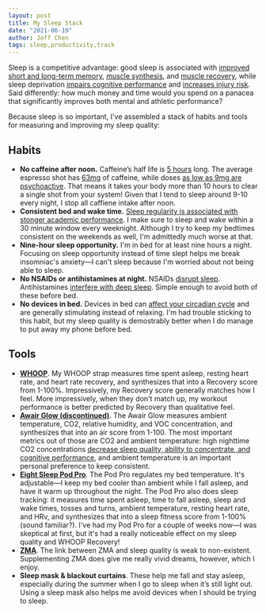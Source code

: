 ```yaml
---
layout: post
title: My Sleep Stack
date: "2021-06-19"
author: Jeff Chen
tags: sleep,productivity,track
---
```


Sleep is a competitive advantage: good sleep is associated with [improved short and long-term memory](https://www.ncbi.nlm.nih.gov/pmc/articles/PMC3768102/), [muscle synthesis](https://pubmed.ncbi.nlm.nih.gov/8627466), and [muscle recovery](https://www.ncbi.nlm.nih.gov/pmc/articles/PMC4689288/), while sleep deprivation [impairs cognitive performance](https://www.ncbi.nlm.nih.gov/pmc/articles/PMC2656292/) and [increases injury risk](https://pubmed.ncbi.nlm.nih.gov/25028798/). Said differently: how much money and time would you spend on a panacea that significantly improves both mental and athletic performance?

Because sleep is so important, I've assembled a stack of habits and tools for measuring and improving my sleep quality:

## Habits

- **No caffeine after noon.** Caffeine’s half life is [5 hours](https://www.ncbi.nlm.nih.gov/books/NBK223808/) long. The average espresso shot has [63mg](https://www.consumerreports.org/coffee/is-there-more-caffeine-in-espresso-than-in-coffee/) of caffeine, while doses [as low as 9mg are psychoactive](https://clinicaltrials.gov/ct2/show/NCT00487227). That means it takes your body more than 10 hours to clear a single shot from your system! Given that I tend to sleep around 9-10 every night, I stop all caffiene intake after noon.
- **Consistent bed and wake time.** [Sleep regularity is associated with stonger academic performance](https://www.nature.com/articles/s41598-017-03171-4). I make sure to sleep and wake within a 30 minute window every weeknight. Although I try to keep my bedtimes consistent on the weekends as well, I'm admittedly much worse at that.
- **Nine-hour sleep opportunity.** I'm in bed for at least nine hours a night. Focusing on sleep opportunity instead of time slept helps me break insomniac's anxiety—I can't sleep because I'm worried about not being able to sleep.
- **No NSAIDs or antihistamines at night.** NSAIDs [disrupt sleep](https://www.sciencedirect.com/science/article/abs/pii/0031938494903883). Antihistamines [interfere with deep sleep](https://www.ncbi.nlm.nih.gov/pmc/articles/PMC3252975/). Simple enough to avoid both of these before bed.
- **No devices in bed.** Devices in bed can [affect your circadian cycle](https://www.sleepfoundation.org/how-sleep-works/how-electronics-affect-sleep) and are generally stimulating instead of relaxing. I'm had trouble sticking to this habit, but my sleep quality is demostrably better when I do manage to put away my phone before bed.

## Tools

- **[WHOOP](https://join.whoop.com/#/439C34)**. My WHOOP strap measures time spent asleep, resting heart rate, and heart rate recovery, and synthesizes that into a Recovery score from 1-100%. Impressively, my Recovery score generally matches how I feel. More impressively, when they don't match up, my workout performance is better predicted by Recovery than qualitative feel.
- **[Awair Glow (discontinued)](https://www.amazon.com/Awair-Glow-Quality-Monitor-Smart/dp/B06ZXY8ZQZ/ref=cm_cr_arp_d_product_top?ie=UTF8)**. The Awair Glow measures ambient temperature, CO2, relative humidity, and VOC concentration, and synthesizes that into an air score from 1-100. The most important metrics out of those are CO2 and ambient temperature: high nighttime CO2 concentrations [decrease sleep quality, ability to concentrate, and cognitive performance](https://pubmed.ncbi.nlm.nih.gov/26452168/), and ambient temperature is an important personal preference to keep consistent.
- **[Eight Sleep Pod Pro](https://www.eightsleep.com/)**. The Pod Pro regulates my bed temperature. It's adjustable—I keep my bed cooler than ambient while I fall asleep, and have it warm up throughout the night. The Pod Pro also does sleep tracking: it measures time spent asleep, time to fall asleep, sleep and wake times, tosses and turns, ambient temperature, resting heart rate, and HRv, and synthesizes that into a sleep fitness score from 1-100% (sound familiar?). I've had my Pod Pro for a couple of weeks now—I was skeptical at first, but it's had a really noticeable effect on my sleep quality and WHOOP Recovery!
- **[ZMA](<https://en.wikipedia.org/wiki/ZMA_(supplement)>)**. The link between ZMA and sleep quality is weak to non-existent. Supplementing ZMA does give me really vivid dreams, however, which I enjoy.
- **Sleep mask & blackout curtains**. These help me fall and stay asleep, especially during the summer when I go to sleep when it’s still light out. Using a sleep mask also helps me avoid devices when I should be trying to sleep.
